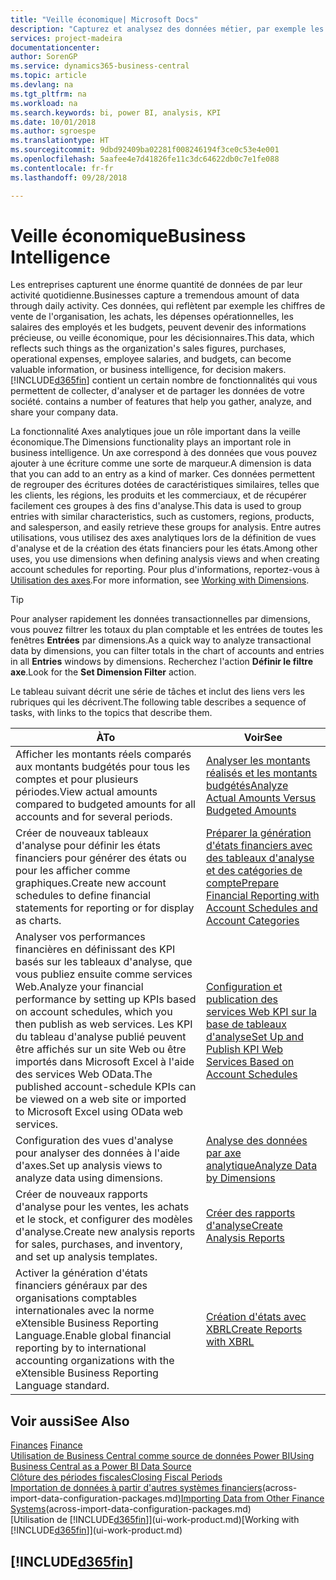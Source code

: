 ```yaml
---
title: "Veille économique| Microsoft Docs"
description: "Capturez et analysez des données métier, par exemple les chiffres de vente de l'organisation, les achats, les dépenses opérationnelles, les salaires des employés et les budgets, peuvent être des informations précieuses, pour la veille économique ou pour les décisionnaires."
services: project-madeira
documentationcenter: 
author: SorenGP
ms.service: dynamics365-business-central
ms.topic: article
ms.devlang: na
ms.tgt_pltfrm: na
ms.workload: na
ms.search.keywords: bi, power BI, analysis, KPI
ms.date: 10/01/2018
ms.author: sgroespe
ms.translationtype: HT
ms.sourcegitcommit: 9dbd92409ba02281f008246194f3ce0c53e4e001
ms.openlocfilehash: 5aafee4e7d41826fe11c3dc64622db0c7e1fe088
ms.contentlocale: fr-fr
ms.lasthandoff: 09/28/2018

---
```

# <a name="business-intelligence"></a><span data-ttu-id="1eb9d-103">Veille économique</span><span class="sxs-lookup"><span data-stu-id="1eb9d-103">Business Intelligence</span></span>
<span data-ttu-id="1eb9d-104">Les entreprises capturent une énorme quantité de données de par leur activité quotidienne.</span><span class="sxs-lookup"><span data-stu-id="1eb9d-104">Businesses capture a tremendous amount of data through daily activity.</span></span> <span data-ttu-id="1eb9d-105">Ces données, qui reflètent par exemple les chiffres de vente de l'organisation, les achats, les dépenses opérationnelles, les salaires des employés et les budgets, peuvent devenir des informations précieuse, ou veille économique, pour les décisionnaires.</span><span class="sxs-lookup"><span data-stu-id="1eb9d-105">This data, which reflects such things as the organization's sales figures, purchases, operational expenses, employee salaries, and budgets, can become valuable information, or business intelligence, for decision makers.</span></span> [!INCLUDE[d365fin](includes/d365fin_md.md)] <span data-ttu-id="1eb9d-106">contient un certain nombre de fonctionnalités qui vous permettent de collecter, d'analyser et de partager les données de votre société.</span><span class="sxs-lookup"><span data-stu-id="1eb9d-106"> contains a number of features that help you gather, analyze, and share your company data.</span></span>

<span data-ttu-id="1eb9d-107">La fonctionnalité Axes analytiques joue un rôle important dans la veille économique.</span><span class="sxs-lookup"><span data-stu-id="1eb9d-107">The Dimensions functionality plays an important role in business intelligence.</span></span> <span data-ttu-id="1eb9d-108">Un axe correspond à des données que vous pouvez ajouter à une écriture comme une sorte de marqueur.</span><span class="sxs-lookup"><span data-stu-id="1eb9d-108">A dimension is data that you can add to an entry as a kind of marker.</span></span> <span data-ttu-id="1eb9d-109">Ces données permettent de regrouper des écritures dotées de caractéristiques similaires, telles que les clients, les régions, les produits et les commerciaux, et de récupérer facilement ces groupes à des fins d'analyse.</span><span class="sxs-lookup"><span data-stu-id="1eb9d-109">This data is used to group entries with similar characteristics, such as customers, regions, products, and salesperson, and easily retrieve these groups for analysis.</span></span> <span data-ttu-id="1eb9d-110">Entre autres utilisations, vous utilisez des axes analytiques lors de la définition de vues d'analyse et de la création des états financiers pour les états.</span><span class="sxs-lookup"><span data-stu-id="1eb9d-110">Among other uses, you use dimensions  when defining analysis views and when creating account schedules for reporting.</span></span> <span data-ttu-id="1eb9d-111">Pour plus d'informations, reportez-vous à [Utilisation des axes](finance-dimensions.md).</span><span class="sxs-lookup"><span data-stu-id="1eb9d-111">For more information, see [Working with Dimensions](finance-dimensions.md).</span></span>

> [!TIP]
> <span data-ttu-id="1eb9d-112">Pour analyser rapidement les données transactionnelles par dimensions, vous pouvez filtrer les totaux du plan comptable et les entrées de toutes les fenêtres **Entrées** par dimensions.</span><span class="sxs-lookup"><span data-stu-id="1eb9d-112">As a quick way to analyze transactional data by dimensions, you can filter totals in the chart of accounts and entries in all **Entries** windows by dimensions.</span></span> <span data-ttu-id="1eb9d-113">Recherchez l'action **Définir le filtre axe**.</span><span class="sxs-lookup"><span data-stu-id="1eb9d-113">Look for the **Set Dimension Filter** action.</span></span>  

<span data-ttu-id="1eb9d-114">Le tableau suivant décrit une série de tâches et inclut des liens vers les rubriques qui les décrivent.</span><span class="sxs-lookup"><span data-stu-id="1eb9d-114">The following table describes a sequence of tasks, with links to the topics that describe them.</span></span>  

| <span data-ttu-id="1eb9d-115">À</span><span class="sxs-lookup"><span data-stu-id="1eb9d-115">To</span></span> | <span data-ttu-id="1eb9d-116">Voir</span><span class="sxs-lookup"><span data-stu-id="1eb9d-116">See</span></span> |
| --- | --- |
|<span data-ttu-id="1eb9d-117">Afficher les montants réels comparés aux montants budgétés pour tous les comptes et pour plusieurs périodes.</span><span class="sxs-lookup"><span data-stu-id="1eb9d-117">View actual amounts compared to budgeted amounts for all accounts and for several periods.</span></span>|[<span data-ttu-id="1eb9d-118">Analyser les montants réalisés et les montants budgétés</span><span class="sxs-lookup"><span data-stu-id="1eb9d-118">Analyze Actual Amounts Versus Budgeted Amounts</span></span>](bi-how-analyze-actual-versus-budget.md)|
|<span data-ttu-id="1eb9d-119">Créer de nouveaux tableaux d'analyse pour définir les états financiers pour générer des états ou pour les afficher comme graphiques.</span><span class="sxs-lookup"><span data-stu-id="1eb9d-119">Create new account schedules to define financial statements for reporting or for display as charts.</span></span>|[<span data-ttu-id="1eb9d-120">Préparer la génération d'états financiers avec des tableaux d'analyse et des catégories de compte</span><span class="sxs-lookup"><span data-stu-id="1eb9d-120">Prepare Financial Reporting with Account Schedules and Account Categories</span></span>](bi-how-work-account-schedule.md)|
|<span data-ttu-id="1eb9d-121">Analyser vos performances financières en définissant des KPI basés sur les tableaux d'analyse, que vous publiez ensuite comme services Web.</span><span class="sxs-lookup"><span data-stu-id="1eb9d-121">Analyze your financial performance by setting up KPIs based on account schedules, which you then publish as web services.</span></span> <span data-ttu-id="1eb9d-122">Les KPI du tableau d'analyse publié peuvent être affichés sur un site Web ou être importés dans Microsoft Excel à l'aide des services Web OData.</span><span class="sxs-lookup"><span data-stu-id="1eb9d-122">The published account-schedule KPIs can be viewed on a web site or imported to Microsoft Excel using OData web services.</span></span>|[<span data-ttu-id="1eb9d-123">Configuration et publication des services Web KPI sur la base de tableaux d'analyse</span><span class="sxs-lookup"><span data-stu-id="1eb9d-123">Set Up and Publish KPI Web Services Based on Account Schedules</span></span>](bi-how-to-set-up-and-publish-kpi-web-services-based-on-account-schedules.md)|
|<span data-ttu-id="1eb9d-124">Configuration des vues d'analyse pour analyser des données à l'aide d'axes.</span><span class="sxs-lookup"><span data-stu-id="1eb9d-124">Set up analysis views to analyze data using dimensions.</span></span>|[<span data-ttu-id="1eb9d-125">Analyse des données par axe analytique</span><span class="sxs-lookup"><span data-stu-id="1eb9d-125">Analyze Data by Dimensions</span></span>](bi-how-analyze-data-dimension.md)|
|<span data-ttu-id="1eb9d-126">Créer de nouveaux rapports d'analyse pour les ventes, les achats et le stock, et configurer des modèles d'analyse.</span><span class="sxs-lookup"><span data-stu-id="1eb9d-126">Create new analysis reports for sales, purchases, and inventory, and set up analysis templates.</span></span>|[<span data-ttu-id="1eb9d-127">Créer des rapports d'analyse</span><span class="sxs-lookup"><span data-stu-id="1eb9d-127">Create Analysis Reports</span></span>](bi-how-create-analysis-views-reports.md)|
|<span data-ttu-id="1eb9d-128">Activer la génération d'états financiers généraux par des organisations comptables internationales avec la norme eXtensible Business Reporting Language.</span><span class="sxs-lookup"><span data-stu-id="1eb9d-128">Enable global financial reporting by to international accounting organizations with the eXtensible Business Reporting Language standard.</span></span>|[<span data-ttu-id="1eb9d-129">Création d'états avec XBRL</span><span class="sxs-lookup"><span data-stu-id="1eb9d-129">Create Reports with XBRL</span></span>](bi-create-reports-with-xbrl.md)|

## <a name="see-also"></a><span data-ttu-id="1eb9d-130">Voir aussi</span><span class="sxs-lookup"><span data-stu-id="1eb9d-130">See Also</span></span>
<span data-ttu-id="1eb9d-131">[Finances](finance.md)  </span><span class="sxs-lookup"><span data-stu-id="1eb9d-131">[Finance](finance.md)  </span></span>  
[<span data-ttu-id="1eb9d-132">Utilisation de Business Central comme source de données Power BI</span><span class="sxs-lookup"><span data-stu-id="1eb9d-132">Using Business Central as a Power BI Data Source</span></span>](across-how-use-financials-data-source-powerbi.md)  
[<span data-ttu-id="1eb9d-133">Clôture des périodes fiscales</span><span class="sxs-lookup"><span data-stu-id="1eb9d-133">Closing Fiscal Periods</span></span>](year-close-years-periods.md)  
<span data-ttu-id="1eb9d-134">[Importation de données à partir d'autres systèmes financiers](across-import-data-configuration-packages.md)(across-import-data-configuration-packages.md)</span><span class="sxs-lookup"><span data-stu-id="1eb9d-134">[Importing Data from Other Finance Systems](across-import-data-configuration-packages.md)(across-import-data-configuration-packages.md)</span></span>  
<span data-ttu-id="1eb9d-135">[Utilisation de [!INCLUDE[d365fin](includes/d365fin_md.md)]](ui-work-product.md)</span><span class="sxs-lookup"><span data-stu-id="1eb9d-135">[Working with [!INCLUDE[d365fin](includes/d365fin_md.md)]](ui-work-product.md)</span></span>

## [!INCLUDE[d365fin](includes/free_trial_md.md)]  
 

